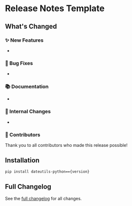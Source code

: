 # Release Notes Template

## What's Changed

### ✨ New Features
-

### 🐛 Bug Fixes
-

### 📚 Documentation
-

### 🔧 Internal Changes
-

### 🎉 Contributors
Thank you to all contributors who made this release possible!

## Installation

```bash
pip install dateutils-python=={version}
```

## Full Changelog
See the [full changelog](https://github.com/chetmancini/dateutils-python/compare/{previous_tag}...{current_tag}) for all changes.
